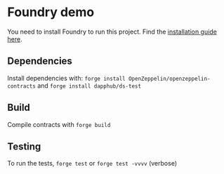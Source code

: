 # Foundry demo

You need to install Foundry to run this project. Find the [installation guide here](https://onbjerg.github.io/foundry-book/getting-started/installation.html).

## Dependencies

Install dependencies with: `forge install OpenZeppelin/openzeppelin-contracts` and `forge install dapphub/ds-test`

## Build

Compile contracts with `forge build`

## Testing

To run the tests, `forge test` or `forge test -vvvv` (verbose)
